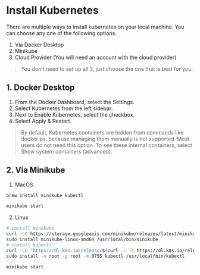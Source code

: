 # Install Kubernetes
There are multiple ways to install kubernetes on your local machine. You can choose any one of the following options. 
1. Via Docker Desktop
2. Minikube
3. Cloud Provider (You will need an account with the cloud provider)

> You don't need to set up all 3, just choose the one that is best for you.

## 1. Docker Desktop
1. From the Docker Dashboard, select the Settings.
2. Select Kubernetes from the left sidebar.
3. Next to Enable Kubernetes, select the checkbox.
4. Select Apply & Restart.

> By default, Kubernetes containers are hidden from commands like docker ps, because managing them manually is not supported. Most users do not need this option. To see these internal containers, select Show system containers (advanced).


## 2. Via Minikube
1. MacOS
```bash
brew install minikube kubectl

minikube start
```

2. Linux
```bash
# install minikube
curl -LO https://storage.googleapis.com/minikube/releases/latest/minikube-linux-amd64
sudo install minikube-linux-amd64 /usr/local/bin/minikube
# install kubectl
curl -LO "https://dl.k8s.io/release/$(curl -L -s https://dl.k8s.io/release/stable.txt)/bin/linux/amd64/kubectl"
sudo install -o root -g root -m 0755 kubectl /usr/local/bin/kubectl

minikube start
```